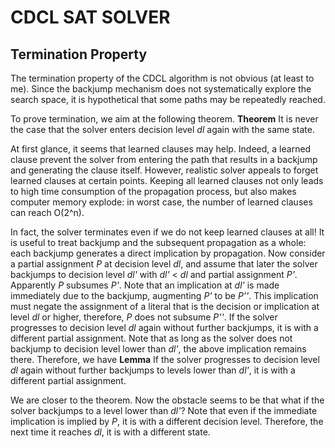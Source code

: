 # CDCL SAT SOLVER

## Termination Property
The termination property of the CDCL algorithm is not obvious (at least to me). Since the backjump mechanism does not systematically explore the search space, it is hypothetical that some paths may be repeatedly reached.

To prove termination, we aim at the following theorem.
**Theorem** It is never the case that the solver enters decision level *dl* again with the same state.

At first glance, it seems that learned clauses may help. Indeed, a learned clause prevent the solver from entering the path that results in a backjump and generating the clause itself. However, realistic solver appeals to forget learned clauses at certain points. Keeping all learned clauses not only leads to high time consumption of the propagation process, but also makes computer memory explode: in worst case, the number of learned clauses can reach O(2^n).

In fact, the solver terminates even if we do not keep learned clauses at all! It is useful to treat backjump and the subsequent propagation as a whole: each backjump generates a direct implication by propagation. Now consider a partial assignment *P* at decision level *dl*, and assume that later the solver backjumps to decision level *dl'* with *dl'* < *dl* and partial assignment *P'*. Apparently *P* subsumes *P'*. Note that an implication at *dl'* is made immediately due to the backjump, augmenting *P'* to be *P''*. This implication must negate the assignment of a literal that is the decision or implication at level *dl* or higher, therefore, *P* does not subsume *P''*. If the solver progresses to decision level *dl* again without further backjumps, it is with a different partial assignment. Note that as long as the solver does not backjump to decision level lower than *dl'*, the above implication remains there. Therefore, we have
**Lemma** If the solver progresses to decision level *dl* again without further backjumps to levels lower than *dl'*, it is with a different partial assignment.

We are closer to the theorem. Now the obstacle seems to be that what if the solver backjumps to a level lower than *dl'*? Note that even if the immediate implication is implied by *P*, it is with a different decision level. Therefore, the next time it reaches *dl*, it is with a different state.